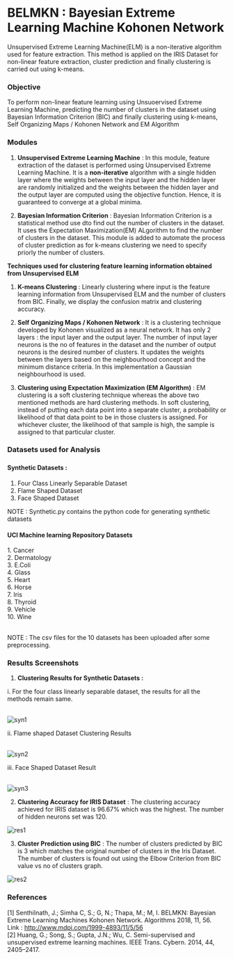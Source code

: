 # BELMKN : Bayesian Extreme Learning Machine Kohonen Network
Unsupervised Extreme Learning Machine(ELM) is a non-iterative algorithm used for feature extraction. This method is applied on the IRIS Dataset for non-linear feature extraction, cluster prediction and finally clustering is carried out using k-means.

<h3> Objective </h3>

To perform non-linear feature learning using Unsuoervised Extreme Learning Machine, predicting the number of clusters in the dataset using Bayesian Information Criterion (BIC) and finally clustering using k-means, Self Organizing Maps / Kohonen Network and EM Algorithm

<h3> Modules </h3>

1. **Unsupervised Extreme Learning Machine** : In this module, feature extraction of the dataset is performed using Unsupervised Extreme Learning Machine. It is a **non-iterative** algorithm with a single hidden layer where the weights between the input layer and the hidden layer are randomly initialized and the weights between the hidden layer and the output layer are computed using the objective function. Hence, it is guaranteed to converge at a global minima.

2. **Bayesian Information Criterion** : Bayesian Information Criterion is a statistical method use dto find out the number of clusters in the dataset. It uses the Expectation Maximization(EM) ALgorithm to find the number of clusters in the dataset. This module is added to automate the process of cluster prediction as for k-means clustering we need to specify priorly the number of clusters.

**Techniques used for clustering feature learning information obtained from Unsupervised ELM**

1. **K-means Clustering** : Linearly clustering where input is the feature learning information from Unsupervised ELM and the number of clusters from BIC. Finally, we display the confusion matrix and clustering accuracy.

2. **Self Organizing Maps / Kohonen Network** : It is a clustering technique developed by Kohonen visualized as a neural network. It has only 2 layers : the input layer and the output layer. The number of input layer neurons is the no of features in the dataset and the number of output neurons is the desired number of clusters.  It updates the weights between the layers based on the neighbourhood concept and the minimum distance criteria. In this implementation a Gaussian neighbourhood is used.

3. **Clustering using Expectation Maximization (EM Algorithm)** : EM clustering is a soft clustering technique whereas the above two mentioned methods are hard clustering methods. In soft clustering, instead of putting each data point into a separate cluster, a probability or likelihood of that data point to be in those clusters is assigned. For whichever cluster, the likelihood of that sample is high, the sample is assigned to that particular cluster. 

<h3> Datasets used for Analysis <h3>

<h4> Synthetic Datasets : </h4>

1. Four Class Linearly Separable Dataset
2. Flame Shaped Dataset
3. Face Shaped Dataset

NOTE : Synthetic.py contains the python code for generating synthetic datasets

<h4> UCI Machine learning Repository Datasets </h4> 
1. Cancer</br>
2. Dermatology</br>
3. E.Coli</br>
4. Glass</br>
5. Heart</br>
6. Horse</br>
7. Iris </br>
8. Thyroid</br>
9. Vehicle</br>
10. Wine</br></br>

NOTE : The csv files for the 10 datasets has been uploaded after some preprocessing.

<h3> Results Screenshots </h3>

1. **Clustering Results for Synthetic Datasets :**

i. For the four class linearly separable dataset, the results for all the methods remain same.</br></br>

![syn1](https://github.com/sumanth-bmsce/Unsupervised_Extreme_Learning_Machine/blob/master/Four_class_linearly%20_separable.tif)</br>

ii. Flame shaped Dataset Clustering Results</br></br>

![syn2](https://github.com/sumanth-bmsce/Unsupervised_Extreme_Learning_Machine/blob/master/Results_Flame_Dataset.tif)</br>

iii. Face Shaped Dataset Result</br></br>

![syn3](https://github.com/sumanth-bmsce/Unsupervised_Extreme_Learning_Machine/blob/master/Results_Face_Datset.tif)</br>


2. **Clustering Accuracy for IRIS Dataset** : The clustering accuracy achieved for IRIS dataset is 96.67% which was the highest. The number of hidden neurons set was 120.

![res1](https://github.com/sumanth-bmsce/Unsupervised_Extreme_Learning_Machine/blob/master/ELM_kmeans_ClusteringResult.png)</br>

3. **Cluster Prediction using BIC** : The number of clusters predicted by BIC is 3 which matches the original number of clusters in the Iris Dataset. The number of clusters is found out using the Elbow Criterion from BIC value vs no of clusters graph.

![res2](https://github.com/sumanth-bmsce/Unsupervised_Extreme_Learning_Machine/blob/master/BIC_Iris.png)</br>

<h3> References </h3>

[1] Senthilnath, J.; Simha C, S.; G, N.; Thapa, M.; M, I.	BELMKN: Bayesian Extreme Learning Machines Kohonen Network. Algorithms 2018, 11, 56. </br>
Link : http://www.mdpi.com/1999-4893/11/5/56</br>
[2] Huang, G.; Song, S.; Gupta, J.N.; Wu, C. Semi-supervised and unsupervised extreme learning machines. IEEE Trans. Cybern. 2014, 44, 2405–2417. 


